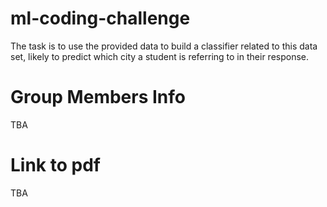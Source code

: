 # ml-coding-challenge
The task is to use the provided data to build a classifier related to this data set, likely to predict which city a student is referring to in their response.

# Group Members Info
TBA

# Link to pdf
TBA
